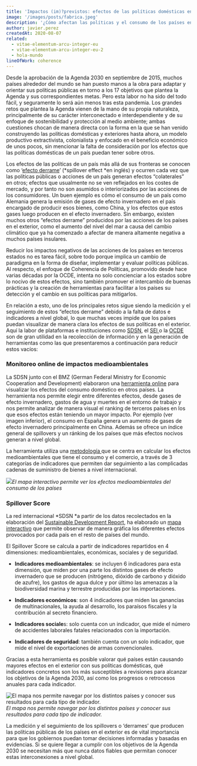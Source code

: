 ```yaml
---
title: 'Impactos (im)?previstos: efectos de las políticas domésticas en el exterior'
image: '/images/posts/fabrica.jpeg'
description: '¿Cómo afectan las políticas y el consumo de los países en el exterior? ¿Cómo medimos estos efectos?'
author: javier.perez
createdAt: 2020-08-07
related:
  - vitae-elementum-arcu-integer-eu
  - vitae-elementum-arcu-integer-eu-2
  - hola-mundo
lineOfWork: coherence
---
```


Desde la aprobación de la Agenda 2030 en septiembre de 2015, muchos países alrededor del mundo se han puesto manos a la obra para adaptar y orientar sus políticas públicas en torno a los 17 objetivos que plantea la Agenda y sus correspondientes metas. Pero esta labor no ha sido del todo fácil, y seguramente lo será aún menos tras esta pandemia. Los grandes retos que plantea la Agenda vienen de la mano de su propia naturaleza, principalmente de su carácter interconectado e interdependiente y de su enfoque de sostenibilidad y protección al medio ambiente; ambas cuestiones chocan de manera directa con la forma en la que se han venido construyendo las políticas domésticas y exteriores hasta ahora, un modelo productivo extractivista, colonialista y enfocado en el beneficio económico de unos pocos, sin mencionar la falta de consideración por los efectos que las políticas domésticas de un país puedan tener sobre otros.

Los efectos de las políticas de un país más allá de sus fronteras se conocen como ‘[efecto derrame](https://s3.amazonaws.com/sustainabledevelopment.report/2017/2017_sdg_index_and_dashboards_report.pdf)’ (*spillover effect *en inglés) y ocurren cada vez que las políticas públicas o acciones de un país generan efectos “colaterales” en otros; efectos que usualmente no se ven reflejados en los costes de mercado, y por tanto no son asumidos o interiorizados por las acciones de los consumidores. Un buen ejemplo es cómo el consumo de un país como Alemania genera la emisión de gases de efecto invernadero en el país encargado de producir esos bienes, como China, y los efectos que estos gases luego producen en el efecto invernadero. Sin embargo, existen muchos otros “efectos derrame” producidos por las acciones de los países en el exterior, como el aumento del nivel del mar a causa del cambio climático que ya ha comenzado a afectar de manera altamente negativa a muchos países insulares.

Reducir los impactos negativos de las acciones de los países en terceros estados no es tarea fácil, sobre todo porque implica un cambio de paradigma en la forma de diseñar, implementar y evaluar políticas públicas. Al respecto, el enfoque de Coherencia de Políticas, promovido desde hace varias décadas por la OCDE, intenta no solo concienciar a los estados sobre lo nocivo de estos efectos, sino también promover el intercambio de buenas prácticas y la creación de herramientas para facilitar a los países su detección y el cambio en sus políticas para mitigarlos.

En relación a esto, uno de los principales retos sigue siendo la medición y el seguimiento de estos “efectos derrame” debido a la falta de datos e indicadores a nivel global, lo que muchas veces impide que los países puedan visualizar de manera clara los efectos de sus políticas en el exterior. Aquí la labor de plataformas e instituciones como [SDSN](https://www.unsdsn.org/), el [SEI ](https://www.sei.org/)o la [OCDE ](http://www.oecd.org/gov/pcsd/public-governance-sdgs/)son de gran utilidad en la recolección de información y en la generación de herramientas como las que presentaremos a continuación para reducir estos vacíos:

### Monitoreo online de impactos medioambientales

La SDSN junto con el BMZ (German Federal Ministry for Economic Cooperation and Development) elaboraron una [herramienta online](https://spillovers.environmentalimpact.global/#/) para visualizar los efectos del consumo doméstico en otros países. La herramienta nos permite elegir entre diferentes efectos, desde gases de efecto invernadero, gastos de agua y muertes en el entorno de trabajo y nos permite analizar de manera visual el ranking de terceros países en los que esos efectos están teniendo un mayor impacto. Por ejemplo (ver imagen inferior), el consumo en España genera un aumento de gases de efecto invernadero principalmente en China. Además se ofrece un índice general de spillovers y un ránking de los países que más efectos nocivos generan a nivel global.

La herramienta utiliza una [metodología ](https://environmentalimpact.global/spillovers/)que se centra en calcular los efectos medioambientales que tiene el consumo y el comercio, a través de 3 categorías de indicadores que permiten dar seguimiento a las complicadas cadenas de suministro de bienes a nivel internacional.

![](/images/posts/mapa.png)*El mapa interactivo permite ver los efectos medioambientales del consumo de los países*

### Spillover Score

La red internacional *SDSN *a partir de los datos recolectados en la elaboración del [Sustainable Development Report](https://dashboards.sdgindex.org/), ha elaborado un [mapa interactivo](https://dashboards.sdgindex.org/map/spillovers) que permite observar de manera gráfica los diferentes efectos provocados por cada país en el resto de países del mundo.

El Spillover Score se calcula a partir de indicadores repartidos en 4 dimensiones: medioambientales, económicas, sociales y de seguridad.

* **Indicadores medioambientales**: se incluyen 6 indicadores para esta dimensión, que miden por una parte los distintos gases de efecto invernadero que se producen (nitrógeno, dióxido de carbono y dióxido de azufre), los gastos de agua dulce y por último las amenazas a la biodiversidad marina y terrestre producidas por las importaciones.

* **Indicadores económicos**: son 4 indicadores que miden las ganancias de multinacionales, la ayuda al desarrollo, los paraísos fiscales y la contribución al secreto financiero.

* **Indicadores sociale**s: solo cuenta con un indicador, que mide el número de accidentes laborales fatales relacionados con la importación.

* **Indicadores de seguridad**: también cuenta con un solo indicador, que mide el nivel de exportaciones de armas convencionales.

Gracias a esta herramienta es posible valorar qué países están causando mayores efectos en el exterior con sus políticas domésticas, qué indicadores concretos son los más susceptibles a revisiones para alcanzar los objetivos de la Agenda 2030, así como los progresos o retrocesos anuales para cada indicador.

![El mapa nos permite navegar por los distintos países y conocer sus resultados para cada tipo de indicador.](/images/posts/mapa2.png)*El mapa nos permite navegar por los distintos países y conocer sus resultados para cada tipo de indicador.*

La medición y el seguimiento de los spillovers o ‘derrames’ que producen las políticas públicas de los países en el exterior es de vital importancia para que los gobiernos puedan tomar decisiones informadas y basadas en evidencias. Si se quiere llegar a cumplir con los objetivos de la Agenda 2030 se necesitan más que nunca datos fiables que permitan conocer estas interconexiones a nivel global.

